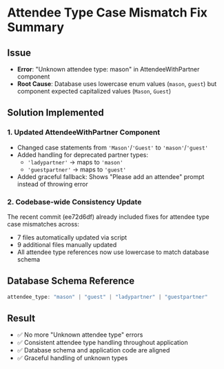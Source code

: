# Attendee Type Case Mismatch Fix Summary

## Issue
- **Error**: "Unknown attendee type: mason" in AttendeeWithPartner component
- **Root Cause**: Database uses lowercase enum values (`mason`, `guest`) but component expected capitalized values (`Mason`, `Guest`)

## Solution Implemented

### 1. Updated AttendeeWithPartner Component
- Changed case statements from `'Mason'`/`'Guest'` to `'mason'`/`'guest'`
- Added handling for deprecated partner types:
  - `'ladypartner'` → maps to `'mason'`
  - `'guestpartner'` → maps to `'guest'`
- Added graceful fallback: Shows "Please add an attendee" prompt instead of throwing error

### 2. Codebase-wide Consistency Update
The recent commit (ee72d6df) already included fixes for attendee type case mismatches across:
- 7 files automatically updated via script
- 9 additional files manually updated
- All attendee type references now use lowercase to match database schema

## Database Schema Reference
```typescript
attendee_type: "mason" | "guest" | "ladypartner" | "guestpartner"
```

## Result
- ✅ No more "Unknown attendee type" errors
- ✅ Consistent attendee type handling throughout application
- ✅ Database schema and application code are aligned
- ✅ Graceful handling of unknown types